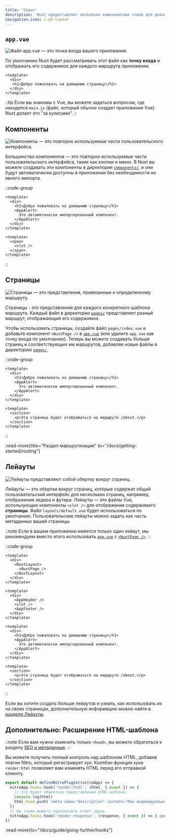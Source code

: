 ```yaml
---
title: 'Views'
description: 'Nuxt предоставляет несколько компонентных слоев для реализации пользовательского интерфейса вашего приложения.'
navigation.icon: i-ph-layout
---
```


## `app.vue`

![Файл app.vue — это точка входа вашего приложения.](/assets/docs/getting-started/views/app.svg)

По умолчанию Nuxt будет рассматривать этот файл как **точку входа** и отображать его содержимое для каждого маршрута приложения.

```vue [app.vue]
<template>
  <div>
   <h1>Добро пожаловать на домашнюю страницу</h1>
  </div>
</template>
```

::tip
Если вы знакомы с Vue, вы можете задаться вопросом, где находится `main.js` (файл, который обычно создает приложение Vue). Nuxt делает это "за кулисами".
::

## Компоненты

![Компоненты — это повторно используемые части пользовательского интерфейса.](/assets/docs/getting-started/views/components.svg)

Большинство компонентов — это повторно используемые части пользовательского интерфейса, такие как кнопки и меню. В Nuxt вы можете создавать эти компоненты в директории [`components/`](/docs/guide/directory-structure/components), и они будут автоматически доступны в приложении без необходимости их явного импорта.

::code-group

```vue [app.vue]
<template>
  <div>
    <h1>Добро пожаловать на домашнюю страницу</h1>
    <AppAlert>
      Это автоматически импортированный компонент.
    </AppAlert>
  </div>
</template>
```

```vue [components/AppAlert.vue]
<template>
  <span>
    <slot />
  </span>
</template>
```

::

## Страницы

![Страницы — это представления, привязанные к определенному маршруту.](/assets/docs/getting-started/views/pages.svg)

Страницы - это представления для каждого конкретного шаблона маршрута. Каждый файл в директории [`pages/`](/docs/guide/directory-structure/pages) представляет разный маршрут, отображающий его содержимое.

Чтобы использовать страницы, создайте файл `pages/index.vue` и добавьте компонент `<NuxtPage />` в [`app.vue`](/docs/guide/directory-structure/app) (или удалите `app.vue` как точку входа по умолчанию). Теперь вы можете создавать больше страниц и соответствующих им маршрутов, добавляя новые файлы в директорию [`pages/`](/docs/guide/directory-structure/pages).

::code-group

```vue [pages/index.vue]
<template>
  <div>
    <h1>Добро пожаловать на домашнюю страницу</h1>
    <AppAlert>
      Это автоматически импортированный компонент.
    </AppAlert>
  </div>
</template>
```

```vue [pages/about.vue]
<template>
  <section>
    <p>Эта страница будет отображаться на маршруте /about.</p>
  </section>
</template>
```

::

:read-more{title="Раздел маршрутизации" to="/docs/getting-started/routing"}

## Лейауты

![Лейауты представляют собой обертку вокруг страниц.](/assets/docs/getting-started/views/layouts.svg)

Лейауты — это обертки вокруг страниц, которые содержат общий пользовательский интерфейс для нескольких страниц, например, отображение хедера и футера. Лейауты — это файлы Vue, использующие компоненты `<slot />` для отображения содержимого **страницы**. Файл `layouts/default.vue` будет использоваться по умолчанию. Пользовательские лейауты можно задать как часть метаданных вашей страницы.

::note
Если в вашем приложении имеется только один лейаут, мы рекомендуем вместо этого использовать [`app.vue`](/docs/guide/directory-structure/app) с [`<NuxtPage />`](/docs/api/components/nuxt-page).
::

::code-group

```vue [app.vue]
<template>
  <div>
    <NuxtLayout>
      <NuxtPage />
    </NuxtLayout>
  </div>
</template>
```

```vue [layouts/default.vue]
<template>
  <div>
    <AppHeader />
    <slot />
    <AppFooter />
  </div>
</template>
```

```vue [pages/index.vue]
<template>
  <div>
    <h1>Добро пожаловать на домашнюю страницу</h1>
    <AppAlert>
      Это автоматически импортированный компонент.
    </AppAlert>
  </div>
</template>
```

```vue [pages/about.vue]
<template>
  <section>
    <p>Эта страница будет отображаться на маршруте /about.</p>
  </section>
</template>
```

::

Если вы хотите создать больше лейаутов и узнать, как использовать их на своих страницах, дополнительную информацию можно найти в [разделе Лейауты](/docs/guide/directory-structure/layouts).

## Дополнительно: Расширение HTML-шаблона

::note
Если вам нужно изменить только `<head>`, вы можете обратиться к разделу [SEO и метаданные](/docs/getting-started/seo-meta).
::

Вы можете получить полный контроль над шаблоном HTML, добавив плагин Nitro, который регистрирует хук.
Коллбэк-функция хука `render:html` позволяет вам изменять HTML перед его отправкой клиенту.

```ts twoslash [server/plugins/extend-html.ts]
export default defineNitroPlugin((nitroApp) => {
  nitroApp.hooks.hook('render:html', (html, { event }) => {
    // Это будет объектное представление HTML-шаблона.
    console.log(html)
    html.head.push(`<meta name="description" content="Мое индивидуальное описание" />`)
  })
  // Вы также можете перехватить ответ здесь.
  nitroApp.hooks.hook('render:response', (response, { event }) => { console.log(response) })
})
```

:read-more{to="/docs/guide/going-further/hooks"}
